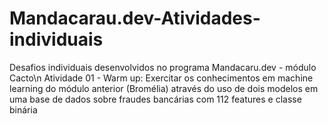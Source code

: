 # Mandacarau.dev-Atividades-individuais
Desafios individuais desenvolvidos no programa Mandacaru.dev - módulo Cacto\n
Atividade 01 - Warm up: Exercitar os conhecimentos em machine learning do módulo anterior (Bromélia) através do uso de dois modelos em uma base de dados sobre fraudes bancárias com 112 features e classe binária
